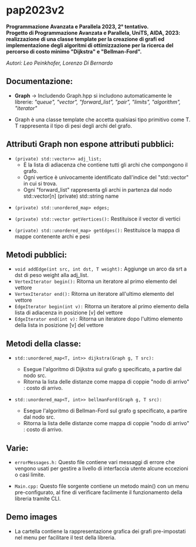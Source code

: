 <h1>pap2023v2</h1>

**Programmazione Avanzata e Parallela 2023, 2° tentativo.<br> Progetto di Programmazione Avanzata e Parallela, UniTS, AIDA, 2023: realizzazione di una classe template per la creazione di grafi ed implementazione degli algoritmi di ottimizzazione per la ricerca del percorso di costo minimo "Dijkstra" e "Bellman-Ford".**

*Autori: Leo Peinkhofer, Lorenzo Di Bernardo*

**<h2>Documentazione:</h2>**<ul> <li>**Graph** -> Includendo Graph.hpp si includono automaticamente le librerie: *"queue", "vector", "forward_list", "pair", "limits", "algorithm", "iterator"</li>*

<li>Graph è una classe template che accetta qualsiasi tipo primitivo come T. T rappresenta il tipo di pesi degli archi del grafo.</li></ul>

**<h2>Attributi Graph non espone attributi pubblici:</h2>**

<ul><li><code>(private) std::vector<std::forward_list<std::pair<int, T>>> adj_list;</code>
<ul><li>È la lista di adiacenza che contiene tutti gli archi che compongono il grafo.</li> <li>Ogni vertice è univocamente identificato dall'indice del "std::vector" in cui si trova.</li> <li>Ogni "forward_list" rappresenta gli archi in partenza dal nodo std::vector[n] (private) std::string name</li></ul></ul>
  <ul><li><code>(private) std::unordered_map<T, std::unordered_map<T, int>> edges;</code></li></ul>
  <ul><li><code>(private) std::vector getVertices():</code> Restituisce il vector di vertici</li></ul>
  <ul><li><code>(private) std::unordered_map<T, std::unordered_map<T, int>> getEdges():</code> Restituisce la mappa di mappe contenente archi e pesi</li></ul>

**<h2>Metodi pubblici:**</h2>

  <ul>
    <li><code>void addEdge(int src, int dst, T weight):</code> Aggiunge un arco da srt a dst di peso weight alla adj_list.</li>
    <li><code>VertexIterator begin():</code> Ritorna un iteratore al primo elemento del vettore</li>
    <li><code>VertexIterator end():</code> Ritorna un iteratore all'ultimo elemento del vettore</li>
    <li><code>EdgeIterator begin(int v):</code> Ritorna un iteratore al primo elemento della lista di adiacenza in posizione [v] del vettore</li>
    <li><code>EdgeIterator end(int v):</code> Ritorna un iteratore dopo l'ultimo elemento della lista in posizione [v] del vettore </li>
    </ul>

**<h2>Metodi della classe:**</h2><ul><li> 
`std::unordered_map<T, int>> dijkstra(Graph g, T src):` 
<ul><li>Esegue l'algoritmo di Dijkstra sul grafo g specificato, a partire dal nodo src.</li> 
<li>Ritorna la lista delle distanze come mappa di coppie "nodo di arrivo" : costo di arrivo.</ul></ul></li><ul><li>
  
  `std::unordered_map<T, int>> bellmanFord(Graph g, T src):`
 
<ul><li>Esegue l'algoritmo di Bellman-Ford sul grafo g specificato, a partire dal nodo src.</li><li>Ritorna la lista delle distanze come mappa di coppie "nodo di arrivo" : costo di arrivo.</li></ul></ul>

**<h2>Varie:</h2>**<ul><li> 
  <code>errorMessages.h:</code> Questo file contiene vari messaggi di errore che vengono usati per gestire a livello di interfaccia utente alcune eccezioni o casi limite.</li>
  <li><code>Main.cpp:</code> Questo file sorgente contiene un metodo main() con un menu pre-configurato, al fine di verificare facilmente il funzionamento della libreria tramite CLI.</li></ul>

**<h2>Demo images**</h2><ul><li> 
  La cartella contiene la rappresentazione grafica dei grafi pre-impostati nel menu per facilitare il test della libreria.</ul></li>
